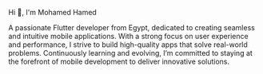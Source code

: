 Hi 👋, I'm Mohamed Hamed

A passionate Flutter developer from Egypt, dedicated to creating seamless and intuitive mobile applications. With a strong focus on user experience and performance, I strive to build high-quality apps that solve real-world problems. Continuously learning and evolving, I’m committed to staying at the forefront of mobile development to deliver innovative solutions.
